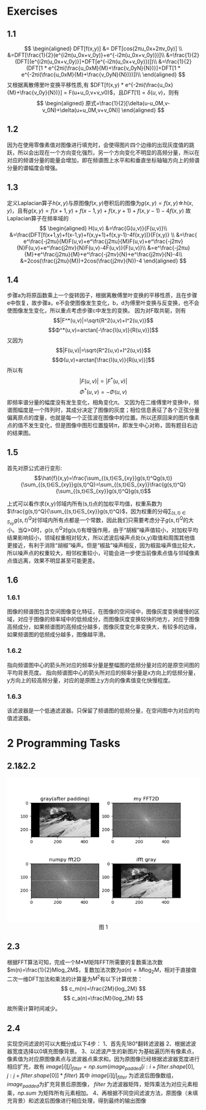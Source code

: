 # Exercises

## 1.1

$$
\begin{aligned}
DFT[f(x,y)] &= DFT[cos(2πu_0x+2πv_0y)] \\
&=DFT[\frac{1}{2}(e^{i2π(u_0x+v_0y)}+e^{-i2π(u_0x+v_0y)})]\\
&=\frac{1}{2}(DFT[(e^{i2π(u_0x+v_0y)}]+DFT[e^{-i2π(u_0x+v_0y)})])\\
&=\frac{1}{2}(DFT[1 * e^{2πi(\frac{u_0xM}{M}+\frac{v_0yN}{N})}]+DFT[1 * e^{-2πi(\frac{u_0xM}{M}+\frac{v_0yN}{N})})])\\
\end{aligned}
$$
又根据离散傅里叶变换平移性质,有 $DFT[f(x,y) * e^{-2πi(\frac{u_0x}{M}+\frac{v_0y}{N})}] = F(u+u_0,v+v_v0)$，且$DFT[1]= \delta(u,v)$，则有
$$
\begin{aligned}
原式=\frac{1}{2}[\delta(u-u_0M,v-v_0N)+\delta(u+u_0M,v+v_0N)]
\end{aligned}
$$

## 1.2

因为在使用零像素值对图像进行填充时，会使得图片四个边缘的出现灰度值的跳跃，所以会出现在一个方向变化强烈，另一个方向变化不明显的高频分量，所以在对应的频谱分量的能量会增加，即在频谱图上水平和和垂直坐标轴轴方向上的频谱分量的谱幅度会增强。

## 1.3

定义Laplacian算子$h(x,y)$与原图像$f(x,y)$卷积后的图像为$g(x,y) = f(x,y)☆h(x,y)$，且有$g(x,y) = f(x+1,y)+f(x-1,y)+f(x,y+1)+f(x,y-1)-4f(x,y)$
故Laplacian算子在频率域的
$$
\begin{aligned}
H(u,v) &=\frac{G(u,v)}{F(u,v)}\\
&=\frac{DFT[f(x+1,y)+f(x-1,y)+f(x,y+1)+f(x,y-1)-4f(x,y)]}{F(x,y)} \\
&=\frac{ e^\frac{-j2πu}{M}F(u,v)+e^\frac{j2πu}{M}F(u,v)+e^\frac{-j2πv}{N}F(u,v)+e^\frac{j2πv}{N}F(u,v)-4F(u,v)}{F(u,v)}\\
&=e^\frac{-j2πu}{M}+e^\frac{j2πu}{M}+e^\frac{-j2πv}{N}+e^\frac{j2πv}{N}-4\\
&=2cos⁡(\frac{j2πu}{M})+2cos⁡(\frac{j2πv}{N})-4
\end{aligned}
$$

## 1.4

步骤a为将原函数乘上一个旋转因子，根据离散傅里叶变换的平移性质，且在步骤e中恢复，故步骤a，e不会使图像发生变化，b，d为傅里叶变换与反变换，也不会使图像发生变化，所以重点考虑步骤c中发生的变换。
因为对F取共轭，则有
$$|F^*(u,v)|=\sqrt{R^2(u,v)+I^2(u,v)}$$
$$Φ^*(u,v)=arctan⁡[-\frac{I(u,v)}{R(u,v)}]$$
又因为
$$|F(u,v)|=\sqrt{R^2(u,v)+I^2(u,v)}$$
$$Φ(u,v)=arctan⁡[\frac{I(u,v)}{R(u,v)}]$$
所以有
$$|F(u,v)|=|F^*(u,v)|$$
$$Φ^*(u,v)=-Φ(u,v)$$
即频率谱分量的幅度没有发生变化，相角变化$π$。
又因为在二维傅里叶变换中，频谱图幅度是一个阵列时，其成分决定了图像的灰度；相位信息表征了各个正弦分量偏离原点的度量，也就是每一个正弦波在图像中的位置。所以还原回来的图片像素点的值不发生变化，但是图像中图形位置旋转$π$，即发生中心对称，固有题目右边的结果图。

## 1.5

首先对原公式进行变形:
$$\hat{f}(x,y)=\frac{\sum_{(s,t)∈S_{xy}}g(s,t)^Qg(s,t)}{\sum_{(s,t)∈S_{xy}}g(s,t)^Q}=\sum_{(s,t)∈S_{xy}}\frac{g(s,t)^Q}{\sum_{(s,t)∈S_{xy}}g(s,t)^Q}g(s,t)$$

上式可以看作求(x,y)邻域内所有(s,t)点的加权平均值，权重系数为$\frac{g(s,t)^Q}{\sum_{(s,t)∈S_{xy}}g(s,t)^Q}$，因为权重的分母$\sum_{(s,t)∈S_{xy}}g(s,t)^Q$对邻域内所有点都是一个常数，因此我们只需要考虑分子$g(s,t)^Q$的大小。当Q>0时，$g(s,t)^Q$对g(s,t)有增强作用，由于“胡椒”噪声值较小，对加权平均结果影响较小，领域权重相对较大，所以滤波后噪声点处(x,y)取值和周围其他值更接近，有利于消除“胡椒”噪声。但是“椒盐”噪声相反，因为椒盐噪声值比较大，所以噪声点的权重较大，相邻权重较小，可能会进一步使当前像素点值与邻域像素点值远离，效果不明显甚至可能更差。

## 1.6

### 1.6.1

图像的频谱图包含空间图像变化特征，在图像的空间域中，图像灰度变换缓慢的区域，对应于图像的频率域中的低频成分，而图像灰度变换较快的地方，对应于图像高频成分，如果频谱图的高频成分越多，图像灰度变化率变换大，有较多的边缘，如果频谱图的低频成分越多，图像越平滑。

### 1.6.2

指向频谱图中心的箭头所对应的频率分量是整幅图的低频分量对应的是原空间图的平均背景亮度。
指向频谱图中心的箭头所对应的频率分量是x方向上的低频分量，y方向上的较高频分量，对应的是原图上y方向的像素值变化快慢程度。

### 1.6.3

该滤波器是一个低通滤波器。只保留了频谱图的低频分量，在空间图中为对应的均值滤波器。

# 2 Programming Tasks

## 2.1&2.2

<div align=center>

![avatar](hw3.png)
图 1

</div>

## 2.3

根据FFT算法可知，完成一个M*M矩阵FFT所需要的复数乘法次数$m(n)=\frac{1}{2}Mlog_2M$，复数加法次数为$a(n)=M\log_2M$，相对于直接做二次一维DFT加法和乘法的计算量为$M^2$有以下计算优势：
$$
c_m(n)=\frac{2M}{log_2M}
$$
$$
c_a(n)=\frac{M}{log_2M}
$$
故所需计算时间减少。

## 2.4

实现空间滤波的可以大概分成以下4步：
1、首先先180°翻转滤波器
2、根据滤波器宽度选择以0填充图像背景。
3、以滤波产生的新图片为基础遍历所有像素点，像素值为对应原图像素点与滤波器点乘求和。因为原图像已经根据滤波器宽度进行相应扩充，故有 $image[i][j]_{filter} = np.sum(image_{padded}[i:i+filter.shape[0], j:j+filter.shape[0]]*filter)$ 其中 $image[i][j]_{filter}$ 为滤波后图像数组，$image_{padded}$为扩充背景后原图像， $filter$ 为滤波器矩阵，矩阵乘法为对应元素相乘，$np.sum$ 为矩阵所有元素相加。
4、再根据不同空间滤波方法，原图像（未填充背景）和滤波后图像进行相应处理，得到最终的输出图像





